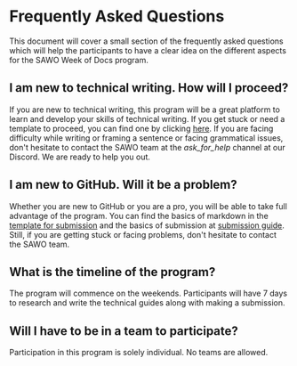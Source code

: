 # Frequently Asked Questions

This document will cover a small section of the frequently asked questions which will help the participants to have a clear idea on the different aspects for the SAWO Week of Docs program.

## I am new to technical writing. How will I proceed?

If you are new to technical writing, this program will be a great platform to learn and develop your skills of technical writing. If you get stuck or need a template to proceed, you can find one by clicking [here](https://github.com/Sawo-Community/Sawo-Docs/blob/main/Template-for-Guides/README.md). If you are facing difficulty while writing or framing a sentence or facing grammatical issues, don't hesitate to contact the SAWO team at the *ask_for_help* channel at our Discord. We are ready to help you out.

## I am new to GitHub. Will it be a problem?

Whether you are new to GitHub or you are a pro, you will be able to take full advantage of the program. You can find the basics of markdown in the [template for submission](https://github.com/Sawo-Community/Sawo-Docs/blob/main/Template-for-Guides/README.md) and the basics of submission at [submission guide](https://github.com/Sawo-Community/Sawo-Docs/blob/main/Template-for-Guides/Submission-Guide.md). Still, if you are getting stuck or facing problems, don't hesitate to contact the SAWO team.

## What is the timeline of the program?

The program will commence on the weekends. Participants will have 7 days to research and write the technical guides along with making a submission. 

## Will I have to be in a team to participate?

Participation in this program is solely individual. No teams are allowed.



